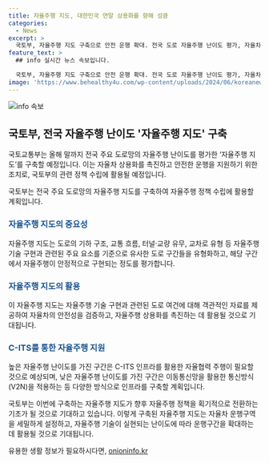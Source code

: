 ```yaml
---
title: 자율주행 지도, 대한민국 연말 상용화를 향해 성큼
categories:
  - News
excerpt: >
  국토부, 자율주행 지도 구축으로 안전 운행 확대. 전국 도로 자율주행 난이도 평가, 자율차 상용화 촉진. 자율주행 기술 구현과 관련 주요 요소를 기준으로 도로 구간 유형화, 안전성 평가. 자율주행 정책 전환 기대. CITS 인프라 활용한 자율협력 주행 확대. 국토부, 자율주행 기술에 따른 도로 여건 객관적 자료 활용해 안전성 검증 및 상용화 촉진 예정.
feature_text: >
  ## info 실시간 뉴스 속보입니다.

  국토부, 자율주행 지도 구축으로 안전 운행 확대. 전국 도로 자율주행 난이도 평가, 자율차 상용화 촉진. 자율주행 기술 구현과 관련 주요 요소를 기준으로 도로 구간 유형화, 안전성 평가. 자율주행 정책 전환 기대. CITS 인프라 활용한 자율협력 주행 확대. 국토부, 자율주행 기술에 따른 도로 여건 객관적 자료 활용해 안전성 검증 및 상용화 촉진 예정.
image: 'https://www.behealthy4u.com/wp-content/uploads/2024/06/koreanews.jpg'
---
```


<p><img src="https://www.behealthy4u.com/wp-content/uploads/2024/06/koreanews.jpg" alt="info 속보" /></p>

<h2 data-ke-size="size26">국토부, 전국 자율주행 난이도 '자율주행 지도' 구축</h2>

<p>국토교통부는 올해 말까지 전국 주요 도로망의 자율주행 난이도를 평가한 ‘자율주행 지도’를 구축할 예정입니다. 이는 자율차 상용화를 촉진하고 안전한 운행을 지원하기 위한 조치로, 국토부의 관련 정책 수립에 활용될 예정입니다.</p>

<p data-ke-size="size16">국토부는 전국 주요 도로망의 자율주행 지도를 구축하여 자율주행 정책 수립에 활용할 계획입니다.</p>

<h3 data-ke-size="size24"><b><span style="color: #1a5490;">자율주행 지도의 중요성</span></b></h3>

<p>자율주행 지도는 도로의 기하 구조, 교통 흐름, 터널·교량 유무, 교차로 유형 등 자율주행 기술 구현과 관련된 주요 요소를 기준으로 유사한 도로 구간들을 유형화하고, 해당 구간에서 자율주행이 안정적으로 구현되는 정도를 평가합니다.</p>

<h3 data-ke-size="size24"><b><span style="color: #1a5490;">자율주행 지도의 활용</span></b></h3>

<p>이 자율주행 지도는 자율주행 기술 구현과 관련된 도로 여건에 대해 객관적인 자료를 제공하여 자율차의 안전성을 검증하고, 자율주행 상용화를 촉진하는 데 활용될 것으로 기대됩니다.</p>

<h3 data-ke-size="size24"><b><span style="color: #1a5490;">C-ITS를 통한 자율주행 지원</span></b></h3>

<p>높은 자율주행 난이도를 가진 구간은 C-ITS 인프라를 활용한 자율협력 주행이 필요할 것으로 예상되며, 낮은 자율주행 난이도를 가진 구간은 이동통신망을 활용한 통신방식(V2N)을 적용하는 등 다양한 방식으로 인프라를 구축할 계획입니다.</p>

<p>국토부는 이번에 구축하는 자율주행 지도가 향후 자율주행 정책을 획기적으로 전환하는 기초가 될 것으로 기대하고 있습니다. 이렇게 구축된 자율주행 지도는 자율차 운행구역을 세밀하게 설정하고, 자율주행 기술이 실현되는 난이도에 따라 운행구간을 확대하는 데 활용될 것으로 기대됩니다.</p>
유용한 생활 정보가 필요하시다면, <a href="https://onioninfo.kr" rel="dofollow">onioninfo.kr</a>


